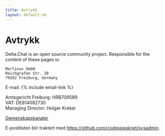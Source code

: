 ```yaml
---
title: Avtrykk
layout: default-nb
---
```




<!-- GENERATED FILE -- DO NOT EDIT -->



# Avtrykk

Delta.Chat is an open source community project. Responsible for the content of these pages is:

    Merlinux GmbH
    Reichgrafen Str. 20
    79102 Freiburg, Germany

E-mail: {% include email-link %}

Amtsgericht Freiburg: HRB709589  
VAT: DE814082730  
Managing Director: Holger Krekel

[Gemenskapskanaler](contribute)

E-postlisten blir traktert med <https://github.com/codespeaknet/sysadmin>.
